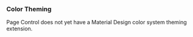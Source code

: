 ### Color Theming

Page Control does not yet have a Material Design color system theming extension.
